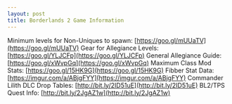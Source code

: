 ```yaml
---
layout: post
title: Borderlands 2 Game Information
---
```


Minimum levels for Non-Uniques to spawn: [https://goo.gl/mUUaTV](https://goo.gl/mUUaTV)
Gear for Allegiance Levels: [https://goo.gl/YLJCFp](https://goo.gl/YLJCFp)
General Allegiance Guide: [https://goo.gl/xWvpGq](https://goo.gl/xWvpGq)
Maximum Class Mod Stats: [https://goo.gl/15HK9G](https://goo.gl/15HK9G)
Fibber Stat Data: [https://imgur.com/a/ABjgFYY](https://imgur.com/a/ABjgFYY)
Commander Lilith DLC Drop Tables: [http://bit.ly/2ID51uE](http://bit.ly/2ID51uE)
BL2/TPS Quest Info: [http://bit.ly/2JgAZ1w](http://bit.ly/2JgAZ1w)